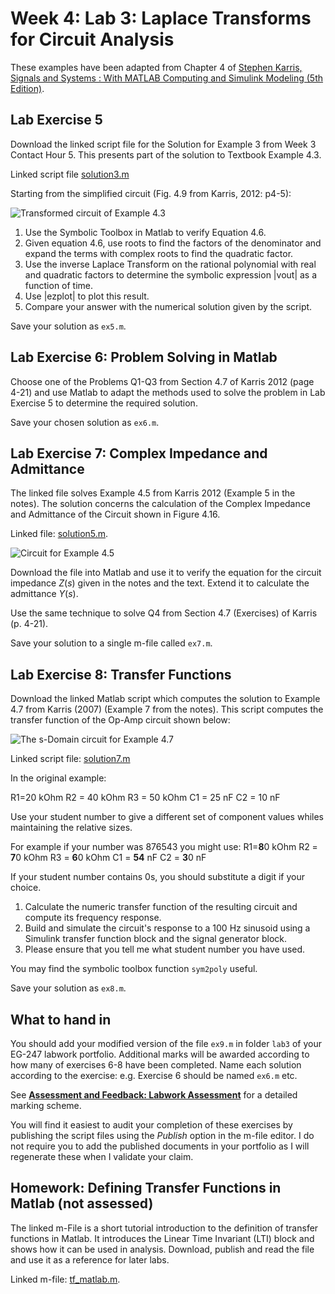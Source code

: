 # Week 4: Lab 3: Laplace Transforms for Circuit Analysis

These examples have been adapted from Chapter 4 of <a href="" target="_blank">[Stephen Karris, Signals and Systems : With MATLAB Computing and Simulink Modeling (5th Edition)](http://site.ebrary.com/lib/swansea/docDetail.action?docID=10547416).

## Lab Exercise 5

Download the linked script file for the Solution for Example 3 from Week 3 Contact Hour 5. This presents part of the solution to Textbook Example 4.3.

Linked script file [solution3.m](https://github.com/cpjobling/EG-247-Resources/blob/master/portfolio/lab3/solution3.m)

Starting from the simplified circuit (Fig. 4.9 from Karris, 2012: p4-5):

![Transformed circuit of Example 4.3](https://raw.githubusercontent.com/cpjobling/EG-247-Resources/master/portfolio/lab3/fig4_9.png)

1. Use the Symbolic Toolbox in Matlab to verify Equation 4.6.
2. Given equation 4.6, use roots to find the factors of the denominator and expand the terms with complex roots to find the quadratic factor.
3. Use the inverse Laplace Transform on the rational polynomial with real and quadratic factors to determine the symbolic expression |vout| as a function of time.
4. Use |ezplot| to plot this result.
5. Compare your answer with the numerical solution given by the script.

Save your solution as `ex5.m`.

## Lab Exercise 6: Problem Solving in Matlab

Choose one of the Problems Q1-Q3 from Section 4.7 of Karris 2012 (page 4-21) and use Matlab to adapt the methods used to solve the problem in Lab Exercise 5 to determine the required solution.

Save your chosen solution as `ex6.m`.

## Lab Exercise 7: Complex Impedance and Admittance

The linked file solves Example 4.5 from Karris 2012 (Example 5 in the notes). The solution concerns the calculation of the Complex Impedance and Admittance of the Circuit shown in Figure 4.16.

Linked file: [solution5.m](https://github.com/cpjobling/EG-247-Resources/blob/master/portfolio/lab3/solution5.m).

![Circuit for Example 4.5](https://raw.githubusercontent.com/cpjobling/EG-247-Resources/master/portfolio/lab3/4_16.png)

Download the file into Matlab and use it to verify the equation for the circuit impedance $Z(s)$ given in the notes and the text. Extend it to calculate the admittance $Y(s)$.

Use the same technique to solve Q4 from Section 4.7 (Exercises) of Karris (p. 4-21).

Save your solution to a single m-file called `ex7.m`.

## Lab Exercise 8: Transfer Functions

Download the linked Matlab script which computes the solution to Example 4.7 from Karris (2007) (Example 7 from the notes). This script computes the transfer function of the Op-Amp circuit shown below:

![The s-Domain circuit for Example 4.7](https://raw.githubusercontent.com/cpjobling/EG-247-Resources/master/portfolio/lab3/fig4_21.png)

Linked script file: [solution7.m](https://github.com/cpjobling/EG-247-Resources/blob/master/portfolio/lab3/solution7.m)

In the original example:

R1=20 kOhm
R2 = 40 kOhm
R3 = 50 kOhm
C1 = 25 nF
C2 = 10 nF

Use your student number to give a different set of component values whiles maintaining the relative sizes.

For example if your number was 876543 you might use:
R1=**8**0 kOhm
R2 = **7**0 kOhm
R3 = **6**0 kOhm
C1 = **54** nF
C2 = **3**0 nF

If your student number contains 0s, you should substitute a digit if your choice.

1. Calculate the numeric transfer function of the resulting circuit and compute its frequency response.
2. Build and simulate the circuit's response to a 100 Hz sinusoid using a Simulink transfer function block and the signal generator block.
3. Please ensure that you tell me what student number you have used.

You may find the symbolic toolbox function ``sym2poly`` useful.

Save your solution as `ex8.m`.

## What to hand in

You should add your modified version of the file `ex9.m` in folder `lab3` of your EG-247 labwork portfolio. Additional marks will be awarded according to how many of exercises 6-8 have been completed. Name each solution according to the exercise: e.g. Exercise 6 should be named `ex6.m` etc.</p>

See [**Assessment and Feedback: Labwork Assessment**](https://docs.google.com/spreadsheet/ccc?key=0AljOJ7w63DbTdERaUkhYako2V3VEemdabnd6angxSEE&amp;usp=sharing#gid=0) for a detailed marking scheme.

You will find it easiest to audit your completion of these exercises by publishing the script files using the *Publish* option in the m-file editor. I do not require you to add the published documents in your portfolio as I will regenerate these when I validate your claim.

## Homework: Defining Transfer Functions in Matlab (not assessed)

The linked m-File is a short tutorial introduction to the definition of transfer functions in Matlab. It introduces the Linear Time Invariant (LTI) block and shows how it can be used in analysis. Download, publish and read the file and use it as a reference for later labs.

Linked m-file: [tf_matlab.m](https://github.com/cpjobling/EG-247-Resources/blob/master/portfolio/lab3/tf_matlab.m).
